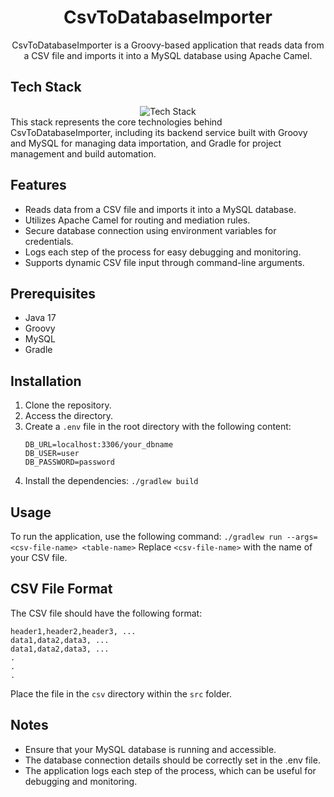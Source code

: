 <h1 align="center">
    CsvToDatabaseImporter
</h1>
<div align="center">
CsvToDatabaseImporter is a Groovy-based application that reads data from a CSV file and imports it into a MySQL database using Apache Camel.
</div>

## Tech Stack
<div align="center">
    <img src="https://skillicons.dev/icons?i=java,mysql,gradle" alt="Tech Stack">
</div>
This stack represents the core technologies behind CsvToDatabaseImporter, including its backend service built with Groovy and MySQL for managing data importation, and Gradle for project management and build automation.

## Features

- Reads data from a CSV file and imports it into a MySQL database.
- Utilizes Apache Camel for routing and mediation rules.
- Secure database connection using environment variables for credentials.
- Logs each step of the process for easy debugging and monitoring.
- Supports dynamic CSV file input through command-line arguments.

## Prerequisites

- Java 17
- Groovy
- MySQL
- Gradle

## Installation

1. Clone the repository.
2. Access the directory.
3. Create a `.env` file in the root directory with the following content:
    ```properties
    DB_URL=localhost:3306/your_dbname
    DB_USER=user
    DB_PASSWORD=password
    ```
4. Install the dependencies: `./gradlew build`

## Usage

To run the application, use the following command:
`./gradlew run --args=<csv-file-name> <table-name>`
Replace `<csv-file-name>` with the name of your CSV file.

## CSV File Format

The CSV file should have the following format:
```plaintext
header1,header2,header3, ...
data1,data2,data3, ...
data1,data2,data3, ...
.
.
.
```

Place the file in the `csv` directory within the `src` folder.

## Notes
- Ensure that your MySQL database is running and accessible.
- The database connection details should be correctly set in the .env file.
- The application logs each step of the process, which can be useful for debugging and monitoring.